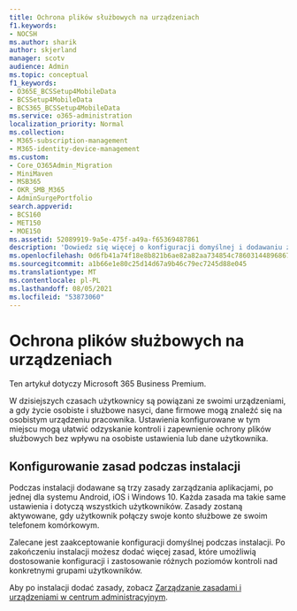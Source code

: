 ```yaml
---
title: Ochrona plików służbowych na urządzeniach
f1.keywords:
- NOCSH
ms.author: sharik
author: skjerland
manager: scotv
audience: Admin
ms.topic: conceptual
f1_keywords:
- O365E_BCSSetup4MobileData
- BCSSetup4MobileData
- BCS365_BCSSetup4MobileData
ms.service: o365-administration
localization_priority: Normal
ms.collection:
- M365-subscription-management
- M365-identity-device-management
ms.custom:
- Core_O365Admin_Migration
- MiniMaven
- MSB365
- OKR_SMB_M365
- AdminSurgePortfolio
search.appverid:
- BCS160
- MET150
- MOE150
ms.assetid: 52089919-9a5e-475f-a49a-f65369487861
description: 'Dowiedz się więcej o konfiguracji domyślnej i dodawaniu zasad zarządzania aplikacji w celu ochrony danych firmowych na osobistych urządzeniach przenośnych użytkowników. '
ms.openlocfilehash: 0d6fb41a74f18e8b821b6ae82a82aa734854c78603144896867e5265cf5b5a6c
ms.sourcegitcommit: a1b66e1e80c25d14d67a9b46c79ec7245d88e045
ms.translationtype: MT
ms.contentlocale: pl-PL
ms.lasthandoff: 08/05/2021
ms.locfileid: "53873060"
---
```

# <a name="protect-work-files-on-devices"></a>Ochrona plików służbowych na urządzeniach

Ten artykuł dotyczy Microsoft 365 Business Premium.

W dzisiejszych czasach użytkownicy są powiązani ze swoimi urządzeniami, a gdy życie osobiste i służbowe nasyci, dane firmowe mogą znaleźć się na osobistym urządzeniu pracownika. Ustawienia konfigurowane w tym miejscu mogą ułatwić odzyskanie kontroli i zapewnienie ochrony plików służbowych bez wpływu na osobiste ustawienia lub dane użytkownika.
  
## <a name="configuring-policies-during-setup"></a>Konfigurowanie zasad podczas instalacji

Podczas instalacji dodawane są trzy zasady zarządzania aplikacjami, po jednej dla systemu Android, iOS i Windows 10. Każda zasada ma takie same ustawienia i dotyczą wszystkich użytkowników. Zasady zostaną aktywowane, gdy użytkownik połączy swoje konto służbowe ze swoim telefonem komórkowym.
  
Zalecane jest zaakceptowanie konfiguracji domyślnej podczas instalacji. Po zakończeniu instalacji możesz dodać więcej zasad, które umożliwią dostosowanie konfiguracji i zastosowanie różnych poziomów kontroli nad konkretnymi grupami użytkowników.
  
Aby po instalacji dodać zasady, zobacz [Zarządzanie zasadami i urządzeniami w centrum administracyjnym](manage.md).
